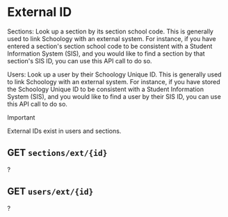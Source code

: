 # External ID

Sections: Look up a section by its section school code. This is generally used to link Schoology with an external system. For instance, if you have entered a section's section school code to be consistent with a Student Information System (SIS), and you would like to find a section by that section's SIS ID, you can use this API call to do so.

Users: Look up a user by their Schoology Unique ID. This is generally used to link Schoology with an external system. For instance, if you have stored the Schoology Unique ID to be consistent with a Student Information System (SIS), and you would like to find a user by their SIS ID, you can use this API call to do so.

> [!IMPORTANT]
> External IDs exist in users and sections.

## GET `sections/ext/{id}`

?

## GET `users/ext/{id}`

?
